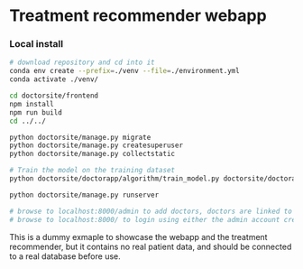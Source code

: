 # Treatment recommender webapp

### Local install

```bash
# download repository and cd into it
conda env create --prefix=./venv --file=./environment.yml 
conda activate ./venv/

cd doctorsite/frontend
npm install
npm run build
cd ../../

python doctorsite/manage.py migrate
python doctorsite/manage.py createsuperuser
python doctorsite/manage.py collectstatic

# Train the model on the training dataset
python doctorsite/doctorapp/algorithm/train_model.py doctorsite/doctorapp/algorithm/pickles/full_training_set_v2_includes_all_rounds_supplemented_with_modified_regimens_from_harvesting_rounds_to_exclude_three_drugs.csv octorsite/doctorapp/algorithm/pickles/model.pkl

python doctorsite/manage.py runserver

# browse to localhost:8000/admin to add doctors, doctors are linked to patients using the assoc_doctors field in the json file and matching it to the doctor id used in hte admin panel
# browse to localhost:8000/ to login using either the admin account created, or a newly created doctor to see tha patients and run the treatment recommender
```

This is a dummy exmaple to showcase the webapp and the treatment recommender, but it contains no real patient data, and should be connected to a real database before use.
